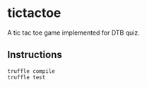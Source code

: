 # tictactoe

A tic tac toe game implemented for DTB quiz.

## Instructions
```
truffle compile
truffle test
```
